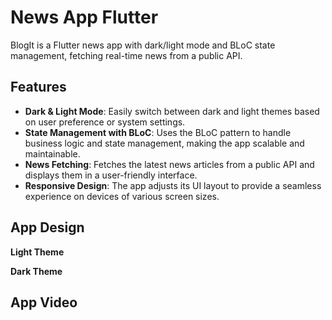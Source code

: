 # News App Flutter

BlogIt is a Flutter news app with dark/light mode and BLoC state management, fetching real-time news from a public API.

## Features

- **Dark & Light Mode**: Easily switch between dark and light themes based on user preference or system settings.
- **State Management with BLoC**: Uses the BLoC pattern to handle business logic and state management, making the app scalable and maintainable.
- **News Fetching**: Fetches the latest news articles from a public API and displays them in a user-friendly interface.
- **Responsive Design**: The app adjusts its UI layout to provide a seamless experience on devices of various screen sizes.


## App Design


 **Light Theme**

 **Dark Theme**

## App Video


